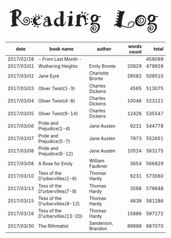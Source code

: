﻿![](reading_log.png)

|date|book name|author|words count|total|
|---|---|---|--:|--:|
|2017/02/28|- From Last Month -|||459099|
|2017/03/01|Wuthering Heights|Emily Bronte|20829|479928|
|2017/03/02|Jane Eyre|Charlotte Bronte|28582|508510|
|2017/03/03|Oliver Twist(1-3)|Charles Dickens|4565|513075|
|2017/03/04|Oliver Twist(4-8)|Charles Dickens|10046|523121|
|2017/03/05|Oliver Twist(9-14)|Charles Dickens|12426|535547|
|2017/03/06|Pride and Prejudice(1-4)|Jane Austen|9231|544778|
|2017/03/07|Pride and Prejudice(5-7)|Jane Austen|7873|552651|
|2017/03/08|Pride and Prejudice(8-12)|Jane Austen|10524|563175|
|2017/03/08|A Rose for Emily|William Faulkner|3654|566829|
|2017/03/10|Tess of the D’urbervilles(1-6)|Thomas Hardy|6231|573060|
|2017/03/13|Tess of the D’urbervilles(7-8)|Thomas Hardy|3588|576648|
|2017/03/15|Tess of the D’urbervilles(9-12)|Thomas Hardy|4638|581286|
|2017/03/16|Tess of the D’urbervilles(13-20)|Thomas Hardy|15886|597172|
|2017/03/30|The Rithmatist|Sanderson, Brandon |89898|687070|

